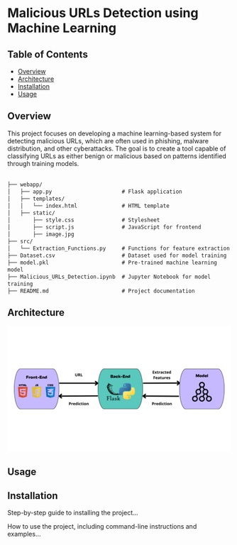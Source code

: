 # Malicious URLs Detection using Machine Learning

<h2>Table of Contents</h2>
  <ul>
    <li><a href="#overview">Overview</a></li>
    <li><a href="#architecture">Architecture</a></li>
    <li><a href="#installation">Installation</a></li>
    <li><a href="#usage">Usage</a></li>
  </ul>

 <h2 id="overview">Overview</h2>
This project focuses on developing a machine learning-based system for detecting malicious URLs, which are often used in phishing, malware distribution, and other cyberattacks. The goal is to create a tool capable of classifying URLs as either benign or malicious based on patterns identified through training models.

```plaintext

├── webapp/
│   ├── app.py                      # Flask application
│   ├── templates/
│   │   └── index.html              # HTML template
│   ├── static/
│       ├── style.css               # Stylesheet            
│       ├── script.js               # JavaScript for frontend
│       ├── image.jpg
├── src/
│   └── Extraction_Functions.py     # Functions for feature extraction
├── Dataset.csv                     # Dataset used for model training
├── model.pkl                       # Pre-trained machine learning model
├── Malicious_URLs_Detection.ipynb  # Jupyter Notebook for model training
├── README.md                       # Project documentation
```

<h2 id="architecture">Architecture</h2>
  <img src="architecture.png" alt="Project Architecture">

<h2 id="usage">Usage</h2>
  
 <h2 id="installation">Installation</h2>
    <p>Step-by-step guide to installing the project...</p>
    

  <p>How to use the project, including command-line instructions and examples...</p>





